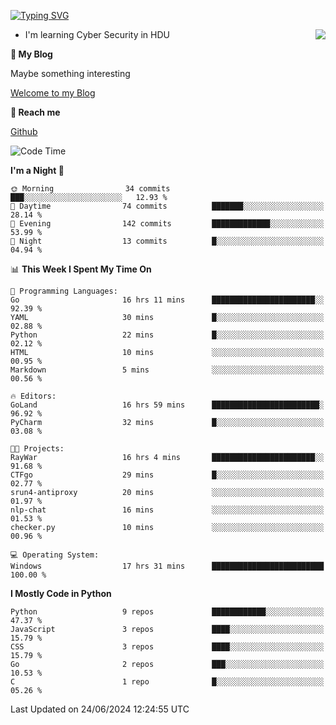 [![Typing SVG](https://readme-typing-svg.herokuapp.com?font=Fira+Code&pause=1000&random=false&width=450&height=60&lines=Hello+%F0%9F%91%8B%F0%9F%8F%BB;I'm+JBNRZ)](https://git.io/typing-svg)

<a href="#">
  <img align="right" src="https://github-readme-stats.vercel.app/api?username=JBNRZ&show_icons=true&bg_color=15,f2f7fd,E0EAFC" />
</a>

- I'm learning Cyber Security in HDU

 **🌱 My Blog**

Maybe something interesting

[Welcome to my Blog](https://jbnrz.com.cn/)

 **💬 Reach me** 

[Github](https://github.com/JBNRZ)


<!--START_SECTION:waka-->
![Code Time](http://img.shields.io/badge/Code%20Time-556%20hrs%2048%20mins-blue)

**I'm a Night 🦉** 

```text
🌞 Morning                34 commits          ███░░░░░░░░░░░░░░░░░░░░░░   12.93 % 
🌆 Daytime                74 commits          ███████░░░░░░░░░░░░░░░░░░   28.14 % 
🌃 Evening                142 commits         █████████████░░░░░░░░░░░░   53.99 % 
🌙 Night                  13 commits          █░░░░░░░░░░░░░░░░░░░░░░░░   04.94 % 
```


📊 **This Week I Spent My Time On** 

```text
💬 Programming Languages: 
Go                       16 hrs 11 mins      ███████████████████████░░   92.39 % 
YAML                     30 mins             █░░░░░░░░░░░░░░░░░░░░░░░░   02.88 % 
Python                   22 mins             █░░░░░░░░░░░░░░░░░░░░░░░░   02.12 % 
HTML                     10 mins             ░░░░░░░░░░░░░░░░░░░░░░░░░   00.95 % 
Markdown                 5 mins              ░░░░░░░░░░░░░░░░░░░░░░░░░   00.56 % 

🔥 Editors: 
GoLand                   16 hrs 59 mins      ████████████████████████░   96.92 % 
PyCharm                  32 mins             █░░░░░░░░░░░░░░░░░░░░░░░░   03.08 % 

🐱‍💻 Projects: 
RayWar                   16 hrs 4 mins       ███████████████████████░░   91.68 % 
CTFgo                    29 mins             █░░░░░░░░░░░░░░░░░░░░░░░░   02.77 % 
srun4-antiproxy          20 mins             ░░░░░░░░░░░░░░░░░░░░░░░░░   01.97 % 
nlp-chat                 16 mins             ░░░░░░░░░░░░░░░░░░░░░░░░░   01.53 % 
checker.py               10 mins             ░░░░░░░░░░░░░░░░░░░░░░░░░   00.96 % 

💻 Operating System: 
Windows                  17 hrs 31 mins      █████████████████████████   100.00 % 
```

**I Mostly Code in Python** 

```text
Python                   9 repos             ████████████░░░░░░░░░░░░░   47.37 % 
JavaScript               3 repos             ████░░░░░░░░░░░░░░░░░░░░░   15.79 % 
CSS                      3 repos             ████░░░░░░░░░░░░░░░░░░░░░   15.79 % 
Go                       2 repos             ███░░░░░░░░░░░░░░░░░░░░░░   10.53 % 
C                        1 repo              █░░░░░░░░░░░░░░░░░░░░░░░░   05.26 % 
```




 Last Updated on 24/06/2024 12:24:55 UTC
<!--END_SECTION:waka-->
